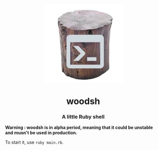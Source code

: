 <div align="center">
  <img src="woodsh.png" alt="woodsh" />
  <h1>woodsh</h1>
  <h3>A little Ruby shell</h3>
</div>

**Warning : woodsh is in alpha period, meaning that it could be unstable and musn't be used in production.**

To start it, use `ruby main.rb`.
